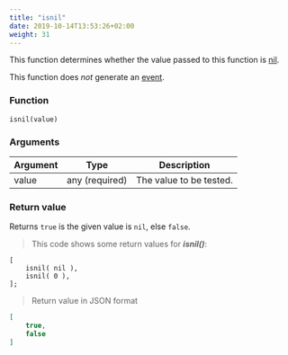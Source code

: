 ```yaml
---
title: "isnil"
date: 2019-10-14T13:53:26+02:00
weight: 31
---
```


This function determines whether the value passed to this function is [nil](../../data-types/nil).

This function does *not* generate an [event](../../events).

### Function
`isnil(value)`

### Arguments
Argument | Type | Description
-------- | ---- | -----------
value | any (required) | The value to be tested.

### Return value
Returns `true` is the given value is `nil`, else `false`.

> This code shows some return values for ***isnil()***:

```thingsdb,json_response
[
    isnil( nil ),
    isnil( 0 ),
];
```

> Return value in JSON format

```json
[
    true,
    false
]
```
